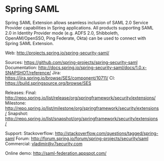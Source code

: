 Spring SAML
====================

Spring SAML Extension allows seamless inclusion of SAML 2.0 Service Provider capabilities in Spring applications. All products supporting SAML 2.0 in Identity Provider mode (e.g. ADFS 2.0, Shibboleth, OpenAM/OpenSSO, Ping Federate, Okta) can be used to connect with Spring SAML Extension.

Web:
http://projects.spring.io/spring-security-saml/

Sources: https://github.com/spring-projects/spring-security-saml
Documentation: http://docs.spring.io/spring-security-saml/docs/1.0.x-SNAPSHOT/reference/
Jira: https://jira.spring.io/browse/SES/component/10711/
CI: https://build.springsource.org/browse/SES

Releases:
Final: http://repo.spring.io/list/release/org/springframework/security/extensions/
Milestone: http://repo.spring.io/list/milestone/org/springframework/security/extensions/
Snapshot: http://repo.spring.io/list/snapshot/org/springframework/security/extensions/

Support:
Stackoverflow: http://stackoverflow.com/questions/tagged/spring-saml
Forum: http://forum.spring.io/forum/spring-projects/security/saml
Commercial: vladimir@v7security.com

Online demo: http://saml-federation.appspot.com/









